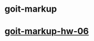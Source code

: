 # goit-markup
# [goit-markup-hw-06](https://www.figma.com/design/oBGyLJoAzesQSiDwubZ39q/Web-Studio--Version-5.0---Copy-?node-id=297046-1554&p=f&t=NXVwe7RcyPLu38SZ-0)